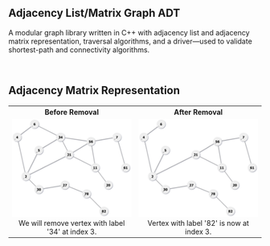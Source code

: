 ## Adjacency List/Matrix Graph ADT
A modular graph library written in C++ with adjacency list and adjacency matrix representation, traversal algorithms, and a driver—used to validate shortest-path and connectivity algorithms.

<br>

## Adjacency Matrix Representation
<table>
    <tr>
        <th>Before Removal</th>
        <th>After Removal</th>
    </tr>
    <tr align="center">
        <td>
            <img src="./images/before-removal.png"><br>
            We will remove vertex with label '34' at index 3.
        </td>
        <td >
            <img src="./images/after-removal.png"><br>
            Vertex with label '82' is now at index 3.
        </td>
    </tr>
</table>